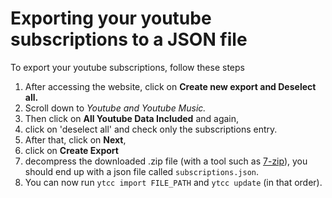 # Exporting your youtube subscriptions to a JSON file

To export your youtube subscriptions, follow these steps

1. After accessing the website, click on **Create new export and Deselect all.**
2. Scroll down to *Youtube and Youtube Music.*
3. Then click on **All Youtube Data Included** and again,
4. click on 'deselect all' and check only the subscriptions entry.
5. After that, click on **Next**,
6. click on **Create Export**
7. decompress the downloaded .zip file (with a tool such as [7-zip](https://www.7-zip.org/)), you should end up with a json file called `subscriptions.json`.
8. You can now run `ytcc import FILE_PATH` and `ytcc update` (in that order).
